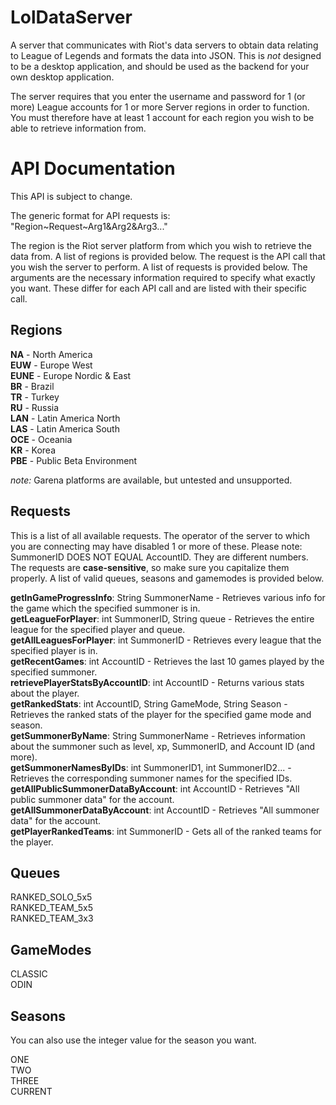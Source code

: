 LolDataServer
=============

A server that communicates with Riot's data servers to obtain data relating to League of Legends and formats the data into JSON.
This is *not* designed to be a desktop application, and should be used as the backend for your own desktop application.

The server requires that you enter the username and password for 1 (or more) League accounts for 1 or more Server regions in order to function. You must therefore have at least 1 account for each region you wish to be able to retrieve information from.

API Documentation
=================

This API is subject to change.

The generic format for API requests is: "Region~Request~Arg1&Arg2&Arg3..."

The region is the Riot server platform from which you wish to retrieve the data from. A list of regions is provided below.
The request is the API call that you wish the server to perform. A list of requests is provided below.
The arguments are the necessary information required to specify what exactly you want. These differ for each API call and are listed with their specific call.

Regions
-------

**NA**    - North America  
**EUW**  - Europe West  
**EUNE**  - Europe Nordic & East  
**BR**    - Brazil  
**TR**    - Turkey  
**RU**    - Russia  
**LAN**   - Latin America North  
**LAS**  - Latin America South  
**OCE**   - Oceania  
**KR**    - Korea  
**PBE**   - Public Beta Environment  


*note:* Garena platforms are available, but untested and unsupported.

Requests
--------

This is a list of all available requests. The operator of the server to which you are connecting may have disabled 1 or more of these. Please note: SummonerID DOES NOT EQUAL AccountID. They are different numbers. The requests are **case-sensitive**, so make sure you capitalize them properly. A list of valid queues, seasons and gamemodes is provided below.

**getInGameProgressInfo**: String SummonerName - Retrieves various info for the game which the specified summoner is in.  
**getLeagueForPlayer**: int SummonerID, String queue - Retrieves the entire league for the specified player and queue.  
**getAllLeaguesForPlayer**: int SummonerID - Retrieves every league that the specified player is in.  
**getRecentGames**: int AccountID - Retrieves the last 10 games played by the specified summoner.  
**retrievePlayerStatsByAccountID**:  int AccountID - Returns various stats about the player.  
**getRankedStats**: int AccountID, String GameMode, String Season - Retrieves the ranked stats of the player for the specified game mode and season.  
**getSummonerByName**: String SummonerName - Retrieves information about the summoner such as level, xp, SummonerID, and Account ID (and more).  
**getSummonerNamesByIDs**: int SummonerID1, int SummonerID2... - Retrieves the corresponding summoner names for the specified IDs.  
**getAllPublicSummonerDataByAccount**: int AccountID - Retrieves "All public summoner data" for the account.  
**getAllSummonerDataByAccount**: int AccountID - Retrieves "All summoner data" for the account.  
**getPlayerRankedTeams**: int SummonerID - Gets all of the ranked teams for the player.  

Queues
------

RANKED_SOLO_5x5  
RANKED_TEAM_5x5  
RANKED_TEAM_3x3  

GameModes
---------

CLASSIC  
ODIN

Seasons
-------

You can also use the integer value for the season you want.

ONE  
TWO  
THREE  
CURRENT  
